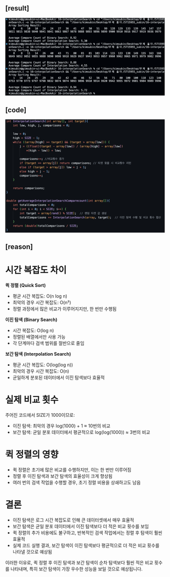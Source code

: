 ## [result]
<img src="./result.png" alt="Result Image" width="800">

## [code]
<img src="./code.png" alt="code Image" width="800">


## [reason]
# 시간 복잡도 차이

**퀵 정렬 (Quick Sort)**
- 평균 시간 복잡도: O(n log n)
- 최악의 경우 시간 복잡도: O(n²)
- 정렬 과정에서 많은 비교가 이루어지지만, 한 번만 수행됨

**이진 탐색 (Binary Search)**
- 시간 복잡도: O(log n)
- 정렬된 배열에서만 사용 가능
- 각 단계마다 검색 범위를 절반으로 줄임

**보간 탐색 (Interpolation Search)**
- 평균 시간 복잡도: O(log(log n))
- 최악의 경우 시간 복잡도: O(n)
- 균일하게 분포된 데이터에서 이진 탐색보다 효율적

# 실제 비교 횟수

주어진 코드에서 SIZE가 1000이므로:

- 이진 탐색: 최악의 경우 log(1000) + 1 ≈ 10번의 비교
- 보간 탐색: 균일 분포 데이터에서 평균적으로 log(log(1000)) ≈ 3번의 비교

# 퀵 정렬의 영향

- 퀵 정렬은 초기에 많은 비교를 수행하지만, 이는 한 번만 이루어짐
- 정렬 후 이진 탐색과 보간 탐색의 효율성이 크게 향상됨
- 여러 번의 검색 작업을 수행할 경우, 초기 정렬 비용을 상쇄하고도 남음

# 결론

- 이진 탐색은 로그 시간 복잡도로 인해 큰 데이터셋에서 매우 효율적
- 보간 탐색은 균일 분포 데이터에서 이진 탐색보다 더 적은 비교 횟수를 보임
- 퀵 정렬의 추가 비용에도 불구하고, 반복적인 검색 작업에서는 정렬 후 탐색이 훨씬 효율적
- 실제 코드 실행 결과, 보간 탐색이 이진 탐색보다 평균적으로 더 적은 비교 횟수를 나타낼 것으로 예상됨

이러한 이유로, 퀵 정렬 후 이진 탐색과 보간 탐색이 순차 탐색보다 훨씬 적은 비교 횟수를 나타내며, 특히 보간 탐색이 가장 우수한 성능을 보일 것으로 예상됩니다.